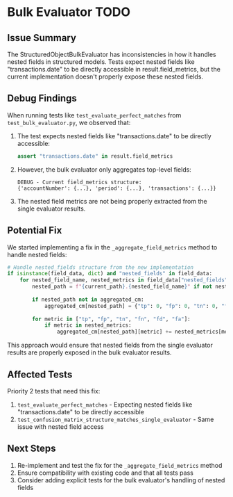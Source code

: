 # Bulk Evaluator TODO

## Issue Summary

The StructuredObjectBulkEvaluator has inconsistencies in how it handles nested fields in structured models. Tests expect nested fields like "transactions.date" to be directly accessible in result.field_metrics, but the current implementation doesn't properly expose these nested fields.

## Debug Findings

When running tests like `test_evaluate_perfect_matches` from `test_bulk_evaluator.py`, we observed that:

1. The test expects nested fields like "transactions.date" to be directly accessible:
   ```python
   assert "transactions.date" in result.field_metrics
   ```

2. However, the bulk evaluator only aggregates top-level fields:
   ```
   DEBUG - Current field_metrics structure:
   {'accountNumber': {...}, 'period': {...}, 'transactions': {...}}
   ```

3. The nested field metrics are not being properly extracted from the single evaluator results.

## Potential Fix

We started implementing a fix in the `_aggregate_field_metrics` method to handle nested fields:

```python
# Handle nested_fields structure from the new implementation
if isinstance(field_data, dict) and "nested_fields" in field_data:
    for nested_field_name, nested_metrics in field_data["nested_fields"].items():
        nested_path = f"{current_path}.{nested_field_name}" if not nested_field_name.startswith(current_path) else nested_field_name
        
        if nested_path not in aggregated_cm:
            aggregated_cm[nested_path] = {"tp": 0, "fp": 0, "tn": 0, "fn": 0, "fd": 0, "fa": 0}
            
        for metric in ["tp", "fp", "tn", "fn", "fd", "fa"]:
            if metric in nested_metrics:
                aggregated_cm[nested_path][metric] += nested_metrics[metric]
```

This approach would ensure that nested fields from the single evaluator results are properly exposed in the bulk evaluator results.

## Affected Tests

Priority 2 tests that need this fix:

1. `test_evaluate_perfect_matches` - Expecting nested fields like "transactions.date" to be directly accessible
2. `test_confusion_matrix_structure_matches_single_evaluator` - Same issue with nested field access

## Next Steps

1. Re-implement and test the fix for the `_aggregate_field_metrics` method
2. Ensure compatibility with existing code and that all tests pass
3. Consider adding explicit tests for the bulk evaluator's handling of nested fields
